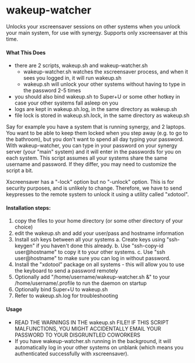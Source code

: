 # wakeup-watcher
Unlocks your xscreensaver sessions on other systems when you unlock your main system, for use with synergy.
Supports only xscreensaver at this time.

#### What This Does
- there are 2 scripts, wakeup.sh and wakeup-watcher.sh
  - wakeup-watcher.sh watches the xscreensaver process, and when it sees you logged in, it will run wakeup.sh
  - wakeup.sh will unlock your other systems without having to type in the password 2-5 times
- you should also bind wakeup.sh to Super+U or some other hotkey in case your other systems fall asleep on you
- logs are kept in wakeup.sh.log, in the same directory as wakeup.sh
- file lock is stored in wakeup.sh.lock, in the same directory as wakeup.sh

Say for example you have a system that is running synergy, and 2 laptops. You want to be able to keep them locked when you step away (e.g. to go to the bathroom), but you don't want to spend all day typing your password. With wakeup-watcher, you can type in your password on your synergy server (your "main" system) and it will enter in the passwords for you on each system. This script assumes all your systems share the same username and password. If they differ, you may need to customize the script a bit.

Xscreensaver has a "-lock" option but no "-unlock" option. This is for security purposes, and is unlikely to change. Therefore, we have to send keypresses to the remote system to unlock it using a utility called "xdotool".

#### Installation steps:
1. copy the files to your home directory (or some other directory of your choice)
2. edit the wakeup.sh and add your user/pass and hostname information
4. Install ssh keys between all your systems
  a. Create keys using "ssh-keygen" if you haven't done this already.
  b. Use "ssh-copy-id user@hostname" to copy it to your other systems.
  c. Use "ssh user@hostname" to make sure you can log in without password.
5. Install the "xdotool" package on all systems - this will allow you to use the keyboard to send a password remotely
7. Optionally add "/home/username/wakeup-watcher.sh &" to your /home/username/.profile to run the daemon on startup
8. Optionally bind Super+U to wakeup.sh
9. Refer to wakeup.sh.log for troubleshooting

#### Usage

- READ THE WARNINGS IN THE wakeup.sh FILE!! IF THIS SCRIPT MALFUNCTIONS, YOU MIGHT ACCIDENTALLY EMAIL YOUR PASSWORD TO YOUR DISGRUNTLED COWORKERS
- If you have wakeup-watcher.sh running in the background, it will automatically log in your other systems on unblank (which means you authenticated successfully with xscreensaver).
